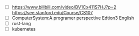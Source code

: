 
* [ ] <https://www.bilibili.com/video/BV1Cx411S7HJ?p=2> <https://see.stanford.edu/Course/CS107>
* [ ] ComputerSystem:A programer perspective Edtion3 English
* [ ] rust-lang
* [ ] kubernetes
